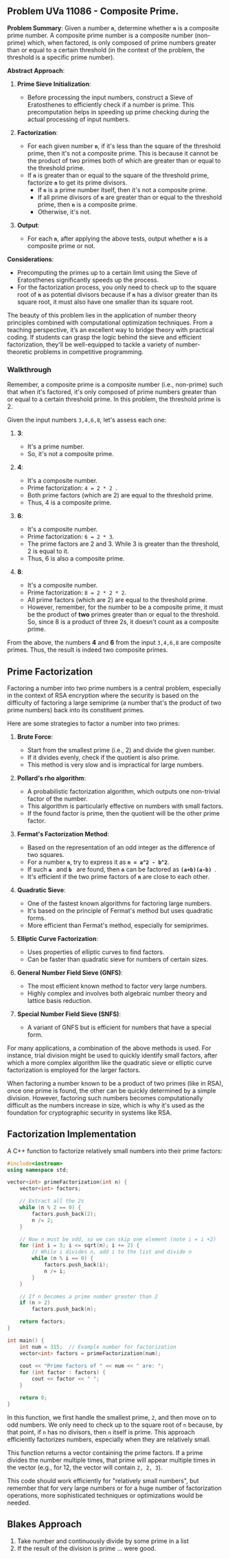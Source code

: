 ## Problem UVa 11086 - Composite Prime. 

**Problem Summary**:
Given a number **`n`**, determine whether **`n`** is a composite prime number. A composite prime number is a composite number (non-prime) which, when factored, is only composed of prime numbers greater than or equal to a certain threshold (in the context of the problem, the threshold is a specific prime number).

**Abstract Approach**:

1. **Prime Sieve Initialization**:
   - Before processing the input numbers, construct a Sieve of Eratosthenes to efficiently check if a number is prime. This precomputation helps in speeding up prime checking during the actual processing of input numbers.

2. **Factorization**:
   - For each given number **`n`**, if it's less than the square of the threshold prime, then it's not a composite prime. This is because it cannot be the product of two primes both of which are greater than or equal to the threshold prime.
   - If **`n`** is greater than or equal to the square of the threshold prime, factorize **`n`** to get its prime divisors.
     - If **`n`** is a prime number itself, then it's not a composite prime. 
     - If all prime divisors of **`n`** are greater than or equal to the threshold prime, then **`n`** is a composite prime.
     - Otherwise, it's not.

3. **Output**:
   - For each **`n`**, after applying the above tests, output whether **`n`** is a composite prime or not.

**Considerations**:
- Precomputing the primes up to a certain limit using the Sieve of Eratosthenes significantly speeds up the process.
- For the factorization process, you only need to check up to the square root of **`n`** as potential divisors because if **`n`** has a divisor greater than its square root, it must also have one smaller than its square root.
  
The beauty of this problem lies in the application of number theory principles combined with computational optimization techniques. From a teaching perspective, it’s an excellent way to bridge theory with practical coding. If students can grasp the logic behind the sieve and efficient factorization, they'll be well-equipped to tackle a variety of number-theoretic problems in competitive programming.

### Walkthrough

Remember, a composite prime is a composite number (i.e., non-prime) such that when it's factored, it's only composed of prime numbers greater than or equal to a certain threshold prime. In this problem, the threshold prime is 2.

Given the input numbers `3,4,6,8`, let's assess each one:

1. **3**:
   - It's a prime number.
   - So, it's not a composite prime.
   
2. **4**:
   - It's a composite number.
   - Prime factorization: `4 = 2 * 2 `.
   - Both prime factors (which are 2) are equal to the threshold prime.
   - Thus, 4 is a composite prime.
   
3. **6**:
   - It's a composite number.
   - Prime factorization: `6 = 2 * 3`.
   - The prime factors are 2 and 3. While 3 is greater than the threshold, 2 is equal to it.
   - Thus, 6 is also a composite prime.

4. **8**:
   - It's a composite number.
   - Prime factorization: `8 = 2 * 2 * 2`.
   - All prime factors (which are 2) are equal to the threshold prime.
   - However, remember, for the number to be a composite prime, it must be the product of **two** primes greater than or equal to the threshold. So, since 8 is a product of three 2s, it doesn't count as a composite prime.

From the above, the numbers **4** and **6** from the input `3,4,6,8` are composite primes. Thus, the result is indeed two composite primes.

## Prime Factorization

Factoring a number into two prime numbers is a central problem, especially in the context of RSA encryption where the security is based on the difficulty of factoring a large semiprime (a number that's the product of two prime numbers) back into its constituent primes. 

Here are some strategies to factor a number into two primes:

1. **Brute Force**:
   - Start from the smallest prime (i.e., 2) and divide the given number.
   - If it divides evenly, check if the quotient is also prime.
   - This method is very slow and is impractical for large numbers.

2. **Pollard's rho algorithm**:
   - A probabilistic factorization algorithm, which outputs one non-trivial factor of the number.
   - This algorithm is particularly effective on numbers with small factors.
   - If the found factor is prime, then the quotient will be the other prime factor.

3. **Fermat's Factorization Method**:
   - Based on the representation of an odd integer as the difference of two squares.
   - For a number **`n`**, try to express it as **`n = a^2 - b^2`**.
   - If such **`a `** and **`b `** are found, then **`n`** can be factored as **`(a+b)(a-b) `**.
   - It's efficient if the two prime factors of **`n`** are close to each other.

4. **Quadratic Sieve**:
   - One of the fastest known algorithms for factoring large numbers.
   - It's based on the principle of Fermat's method but uses quadratic forms.
   - More efficient than Fermat's method, especially for semiprimes.

5. **Elliptic Curve Factorization**:
   - Uses properties of elliptic curves to find factors.
   - Can be faster than quadratic sieve for numbers of certain sizes.

6. **General Number Field Sieve (GNFS)**:
   - The most efficient known method to factor very large numbers.
   - Highly complex and involves both algebraic number theory and lattice basis reduction.

7. **Special Number Field Sieve (SNFS)**:
   - A variant of GNFS but is efficient for numbers that have a special form.

For many applications, a combination of the above methods is used. For instance, trial division might be used to quickly identify small factors, after which a more complex algorithm like the quadratic sieve or elliptic curve factorization is employed for the larger factors.

When factoring a number known to be a product of two primes (like in RSA), once one prime is found, the other can be quickly determined by a simple division. However, factoring such numbers becomes computationally difficult as the numbers increase in size, which is why it's used as the foundation for cryptographic security in systems like RSA.


## Factorization Implementation
A C++ function to factorize relatively small numbers into their prime factors:

```cpp
#include<iostream>
using namespace std;

vector<int> primeFactorization(int n) {
    vector<int> factors;

    // Extract all the 2s
    while (n % 2 == 0) {
        factors.push_back(2);
        n /= 2;
    }

    // Now n must be odd, so we can skip one element (note i = i +2)
    for (int i = 3; i <= sqrt(n); i += 2) {
        // While i divides n, add i to the list and divide n
        while (n % i == 0) {
            factors.push_back(i);
            n /= i;
        }
    }

    // If n becomes a prime number greater than 2
    if (n > 2)
        factors.push_back(n);

    return factors;
}

int main() {
    int num = 315;  // Example number for factorization
    vector<int> factors = primeFactorization(num);
    
    cout << "Prime factors of " << num << " are: ";
    for (int factor : factors) {
        cout << factor << " ";
    }

    return 0;
}
```

In this function, we first handle the smallest prime, `2`, and then move on to odd numbers. We only need to check up to the square root of `n` because, by that point, if `n` has no divisors, then `n` itself is prime. This approach efficiently factorizes numbers, especially when they are relatively small.

This function returns a vector containing the prime factors. If a prime divides the number multiple times, that prime will appear multiple times in the vector (e.g., for 12, the vector will contain `2, 2, 3`).

This code should work efficiently for "relatively small numbers", but remember that for very large numbers or for a huge number of factorization operations, more sophisticated techniques or optimizations would be needed.

## Blakes Approach

1. Take number and continuously divide by some prime in a list
2. If the result of the division is prime ... were good.
